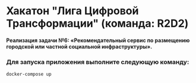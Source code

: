 # Хакатон "Лига Цифровой Трансформации" (команда: R2D2)

#### Реализация задачи №6: «‎Рекомендательный сервис по размещению городской или частной социальной инфраструктуры»‎.

### Для запуска приложения выполните следующую команду:

`docker-compose up`
